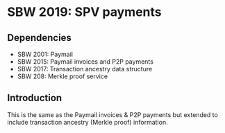 SBW 2019: SPV payments
====================

Dependencies
------------
* SBW 2001: Paymail
* SBW 2015: Paymail invoices and P2P payments
* SBW 2017: Transaction ancestry data structure
* SBW 208: Merkle proof service

Introduction
------------
This is the same as the Paymail invoices & P2P payments but extended to include
transaction ancestry (Merkle proof) information.